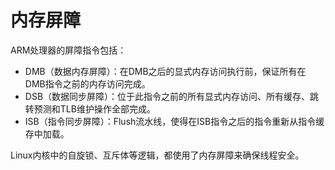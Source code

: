# 内存屏障

ARM处理器的屏障指令包括：

- DMB（数据内存屏障）：在DMB之后的显式内存访问执行前，保证所有在DMB指令之前的内存访问完成。
- DSB（数据同步屏障）：位于此指令之前的所有显式内存访问、所有缓存、跳转预测和TLB维护操作全部完成。
- ISB（指令同步屏障）：Flush流水线，使得在ISB指令之后的指令重新从指令缓存中加载。

Linux内核中的自旋锁、互斥体等逻辑，都使用了内存屏障来确保线程安全。